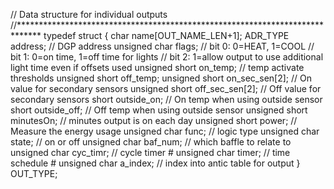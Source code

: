 // Data structure for individual outputs
//*****************************************************************************
typedef struct {
	char name[OUT_NAME_LEN+1];
	ADR_TYPE address;			// DGP address
	unsigned char flags;		// bit 0: 0=HEAT, 1=COOL
								// bit 1: 0=on time, 1=off time for lights
								// bit 2: 1=allow output to use additional light time even if offsets used
	unsigned short on_temp;		// temp activate thresholds
	unsigned short off_temp;
	unsigned short on_sec_sen[2];	// On value for secondary sensors
	unsigned short off_sec_sen[2];	// Off value for secondary sensors
	short outside_on;			// On temp when using outside sensor
	short outside_off;			// Off temp when using outside sensor
	unsigned short minutesOn;	// minutes output is on each day
	unsigned short power;		// Measure the energy usage
	unsigned char func;			// logic type
	unsigned char state;		// on or off
	unsigned char baf_num;		// which baffle to relate to
	unsigned char cyc_timr;		// cycle timer #
	unsigned char timer;		// time schedule #
	unsigned char a_index;		// index into antic table for output
} OUT_TYPE;